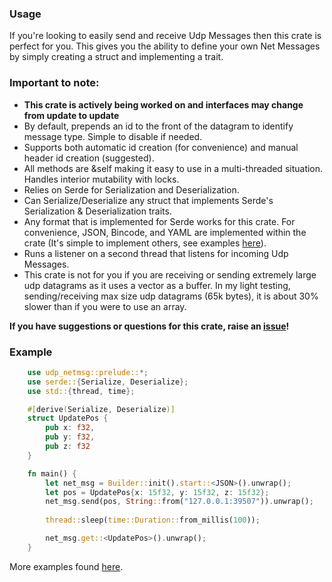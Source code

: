 ### Usage
If you're looking to easily send and receive Udp Messages then this crate is perfect for you. 
This gives you the ability to define your own Net Messages by simply creating a struct
and implementing a trait. 

### Important to note:
- **This crate is actively being worked on and interfaces may change from update to update**
- By default, prepends an id to the front of the datagram to identify message type. Simple to disable if needed.
- Supports both automatic id creation (for convenience) and manual header id creation (suggested).
- All methods are &self making it easy to use in a multi-threaded situation. Handles interior mutability with locks.
- Relies on Serde for Serialization and Deserialization.
- Can Serialize/Deserialize any struct that implements Serde's Serialization & Deserialization traits.
- Any format that is implemented for Serde works for this crate. For convenience, JSON, Bincode, and YAML are implemented within the crate (It's simple to implement others, see examples [here](https://github.com/Javagedes/udp_netmsg/blob/master/src/serdes.rs)).
- Runs a listener on a second thread that listens for incoming Udp Messages.
- This crate is not for you if you are receiving or sending extremely large udp datagrams
as it uses a vector as a buffer. In my light testing, sending/receiving max size udp datagrams
(65k bytes), it is about 30% slower than if you were to use an array.

**If you have suggestions or questions for this crate, raise an [issue](https://github.com/Javagedes/udp_netmsg/issues)!**

### Example
```rust
    use udp_netmsg::prelude::*;
    use serde::{Serialize, Deserialize};
    use std::{thread, time};

    #[derive(Serialize, Deserialize)]
    struct UpdatePos {
        pub x: f32,
        pub y: f32,
        pub z: f32
    }

    fn main() {
        let net_msg = Builder::init().start::<JSON>().unwrap(); 
        let pos = UpdatePos{x: 15f32, y: 15f32, z: 15f32};
        net_msg.send(pos, String::from("127.0.0.1:39507")).unwrap();
    
        thread::sleep(time::Duration::from_millis(100));

        net_msg.get::<UpdatePos>().unwrap();
    }
```
More examples found [here](https://github.com/Javagedes/udp_netmsg/tree/master/examples).